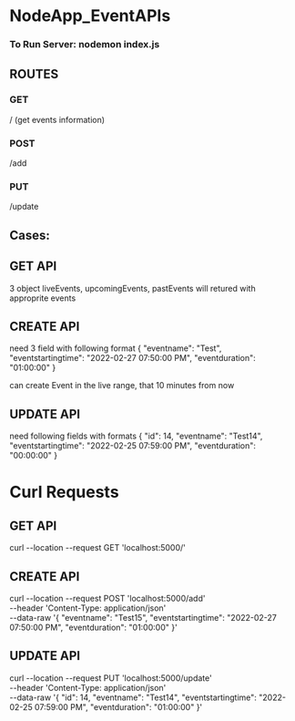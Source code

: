 # NodeApp_EventAPIs

### To Run Server: nodemon index.js 

## ROUTES
### GET 
/ (get events information)
### POST 
/add
### PUT 
/update

## Cases:
## GET API
3 object liveEvents, upcomingEvents, pastEvents will retured with approprite events

## CREATE API
need 3 field with following format
{
    "eventname": "Test",
    "eventstartingtime": "2022-02-27 07:50:00 PM",
    "eventduration": "01:00:00"
}

can create Event in the live range, that 10 minutes from now

## UPDATE API
need following fields with formats
{
    "id": 14,
    "eventname": "Test14",
    "eventstartingtime": "2022-02-25 07:59:00 PM",
    "eventduration": "00:00:00"
}


# Curl Requests
## GET API
curl --location --request GET 'localhost:5000/'

## CREATE API
curl --location --request POST 'localhost:5000/add' \
--header 'Content-Type: application/json' \
--data-raw '{
    "eventname": "Test15",
    "eventstartingtime": "2022-02-27 07:50:00 PM",
    "eventduration": "01:00:00"
}'

## UPDATE API
curl --location --request PUT 'localhost:5000/update' \
--header 'Content-Type: application/json' \
--data-raw '{
    "id": 14,
    "eventname": "Test14",
    "eventstartingtime": "2022-02-25 07:59:00 PM",
    "eventduration": "01:00:00"
}'

